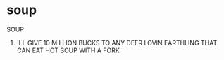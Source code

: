 # soup
SOUP
1. ILL GIVE 10 MILLION BUCKS TO ANY DEER LOVIN EARTHLING THAT CAN EAT HOT SOUP WITH A FORK
